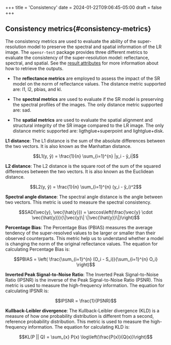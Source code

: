 +++
title = 'Consistency'
date = 2024-01-22T09:06:45-05:00
draft = false
+++

## Consistency metrics{#consistency-metrics}

The consistency metrics are used to evaluate the ability of the super-resolution model to preserve the spectral and spatial information of the LR image. The `opensr-test` package provides three different metrics to evaluate the consistency of the super-resolution model: reflectance, spectral, and spatial. See the [result attributes](../API/model_parameters.md#result-attributes) for more information about how to retrieve the outputs.

- The **reflectance metrics** are employed to assess the impact of the SR model on the norm of reflectance values. The distance metric supported are: l1, l2, pbias, and kl.

- The **spectral metrics** are used to evaluate if the SR model is preserving the spectral profiles of the images. The only distance metric supported are: sad.

- The **spatial metrics** are used to evaluate the spatial alignment and structural integrity of the SR image compared to the LR image. The only distance metric supported are: ligthglue+superpoint and lightglue+disk.


**L1 distance**: The L1 distance is the sum of the absolute differences between the two vectors. It is also known as the Manhattan distance. 

$$L1(y, ŷ) = \frac{1}{n} \sum_{i=1}^{n} |y_i - ŷ_i|$$

**L2 distance**: The L2 distance is the square root of the sum of the squared differences between the two vectors. It is also known as the Euclidean distance.

$$L2(y, ŷ) = \frac{1}{n} \sum_{i=1}^{n} (y_i - ŷ_i)^2$$

**Spectral angle distance**: The spectral angle distance is the angle between two vectors. This metric is used to measure the spectral consistency.

$$SAD(\vec{y}, \vec{\hat{y}}) = \arccos\left(\frac{\vec{y} \cdot \vec{\hat{y}}}{\|\vec{y}\| \|\vec{\hat{y}}\|}\right)$$

**Percentage Bias**: The Percentage Bias (PBIAS) measures the average tendency of the super-resolved values to be larger or smaller than their observed counterparts. This metric help us to understand whether a model is changing the norm of the original reflectance values. The equation for calculating Percentage Bias is:

$$PBIAS = \left( \frac{\sum_{i=1}^{n} (O_i - S_i)}{\sum_{i=1}^{n} O_i} \right)$$

**Inverted Peak Signal-to-Noise Ratio**: The Inverted Peak Signal-to-Noise Ratio (IPSNR) is the inverse of the Peak Signal-to-Noise Ratio (PSNR). This metric is used to measure the high-frequency information. The equation for calculating IPSNR is:

$$IPSNR = \frac{1}{PSNR}$$

**Kullback-Leibler divergence**: The Kullback-Leibler divergence (KLD) is a measure of how one probability distribution is different from a second, reference probability distribution. This metric is used to measure the high-frequency information. The equation for calculating KLD is:

$$KL(P || Q) = \sum_{x} P(x) \log\left(\frac{P(x)}{Q(x)}\right)$$